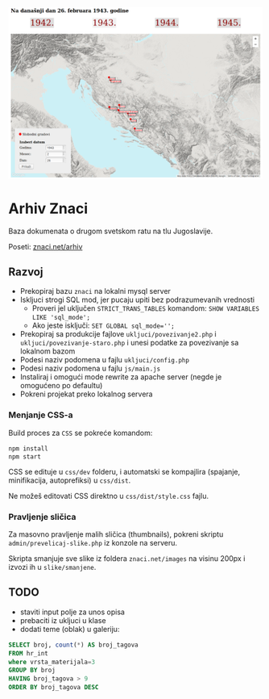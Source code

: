 [![](screen.png)](http://znaci.net/arhiv/)

# Arhiv Znaci

Baza dokumenata o drugom svetskom ratu na tlu Jugoslavije.

Poseti: [znaci.net/arhiv](http://znaci.net/arhiv/)

## Razvoj

- Prekopiraj bazu `znaci` na lokalni mysql server
- Iskljuci strogi SQL mod, jer pucaju upiti bez podrazumevanih vrednosti
  - Proveri jel uključen `STRICT_TRANS_TABLES` komandom: `SHOW VARIABLES LIKE 'sql_mode';`
  - Ako jeste isključi: `SET GLOBAL sql_mode='';`
- Prekopiraj sa produkcije fajlove `ukljuci/povezivanje2.php` i `ukljuci/povezivanje-staro.php` i unesi podatke za povezivanje sa lokalnom bazom
- Podesi naziv podomena u fajlu `ukljuci/config.php`
- Podesi naziv podomena u fajlu `js/main.js`
- Instaliraj i omogući mode rewrite za apache server (negde je omogućeno po defaultu)
- Pokreni projekat preko lokalnog servera

### Menjanje CSS-a

Build proces za `CSS` se pokreće komandom:
```
npm install
npm start
```

CSS se edituje u `css/dev` folderu, i automatski se kompajlira (spajanje, minifikacija, autoprefiksi) u `css/dist`.

Ne možeš editovati CSS direktno u `css/dist/style.css` fajlu.

### Pravljenje sličica

Za masovno pravljenje malih sličica (thumbnails), pokreni skriptu `admin/prevelicaj-slike.php` iz konzole na serveru.

Skripta smanjuje sve slike iz foldera `znaci.net/images` na visinu 200px i izvozi ih u `slike/smanjene`.

## TODO

- staviti input polje za unos opisa
- prebaciti iz ukljuci u klase
- dodati teme (oblak) u galeriju:

```sql
SELECT broj, count(*) AS broj_tagova
FROM hr_int
where vrsta_materijala=3
GROUP BY broj
HAVING broj_tagova > 9
ORDER BY broj_tagova DESC
```
